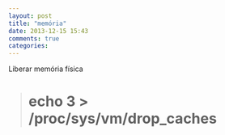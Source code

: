 ```yaml
---
layout: post
title: "memória"
date: 2013-12-15 15:43
comments: true
categories: 
---
```

Liberar memória física

># echo 3 > /proc/sys/vm/drop_caches

